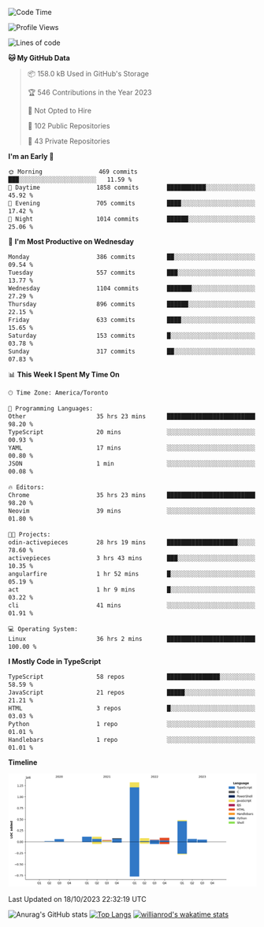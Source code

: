 <!--START_SECTION:waka-->
![Code Time](http://img.shields.io/badge/Code%20Time-770%20hrs%2054%20mins-blue)

![Profile Views](http://img.shields.io/badge/Profile%20Views-0-blue)

![Lines of code](https://img.shields.io/badge/From%20Hello%20World%20I%27ve%20Written-2.5%20million%20lines%20of%20code-blue)

**🐱 My GitHub Data** 

> 📦 158.0 kB Used in GitHub's Storage 
 > 
> 🏆 546 Contributions in the Year 2023
 > 
> 🚫 Not Opted to Hire
 > 
> 📜 102 Public Repositories 
 > 
> 🔑 43 Private Repositories 
 > 
**I'm an Early 🐤** 

```text
🌞 Morning                469 commits         ███░░░░░░░░░░░░░░░░░░░░░░   11.59 % 
🌆 Daytime                1858 commits        ███████████░░░░░░░░░░░░░░   45.92 % 
🌃 Evening                705 commits         ████░░░░░░░░░░░░░░░░░░░░░   17.42 % 
🌙 Night                  1014 commits        ██████░░░░░░░░░░░░░░░░░░░   25.06 % 
```
📅 **I'm Most Productive on Wednesday** 

```text
Monday                   386 commits         ██░░░░░░░░░░░░░░░░░░░░░░░   09.54 % 
Tuesday                  557 commits         ███░░░░░░░░░░░░░░░░░░░░░░   13.77 % 
Wednesday                1104 commits        ███████░░░░░░░░░░░░░░░░░░   27.29 % 
Thursday                 896 commits         ██████░░░░░░░░░░░░░░░░░░░   22.15 % 
Friday                   633 commits         ████░░░░░░░░░░░░░░░░░░░░░   15.65 % 
Saturday                 153 commits         █░░░░░░░░░░░░░░░░░░░░░░░░   03.78 % 
Sunday                   317 commits         ██░░░░░░░░░░░░░░░░░░░░░░░   07.83 % 
```


📊 **This Week I Spent My Time On** 

```text
🕑︎ Time Zone: America/Toronto

💬 Programming Languages: 
Other                    35 hrs 23 mins      █████████████████████████   98.20 % 
TypeScript               20 mins             ░░░░░░░░░░░░░░░░░░░░░░░░░   00.93 % 
YAML                     17 mins             ░░░░░░░░░░░░░░░░░░░░░░░░░   00.80 % 
JSON                     1 min               ░░░░░░░░░░░░░░░░░░░░░░░░░   00.08 % 

🔥 Editors: 
Chrome                   35 hrs 23 mins      █████████████████████████   98.20 % 
Neovim                   39 mins             ░░░░░░░░░░░░░░░░░░░░░░░░░   01.80 % 

🐱‍💻 Projects: 
odin-activepieces        28 hrs 19 mins      ████████████████████░░░░░   78.60 % 
activepieces             3 hrs 43 mins       ███░░░░░░░░░░░░░░░░░░░░░░   10.35 % 
angularfire              1 hr 52 mins        █░░░░░░░░░░░░░░░░░░░░░░░░   05.19 % 
act                      1 hr 9 mins         █░░░░░░░░░░░░░░░░░░░░░░░░   03.22 % 
cli                      41 mins             ░░░░░░░░░░░░░░░░░░░░░░░░░   01.91 % 

💻 Operating System: 
Linux                    36 hrs 2 mins       █████████████████████████   100.00 % 
```

**I Mostly Code in TypeScript** 

```text
TypeScript               58 repos            ███████████████░░░░░░░░░░   58.59 % 
JavaScript               21 repos            █████░░░░░░░░░░░░░░░░░░░░   21.21 % 
HTML                     3 repos             █░░░░░░░░░░░░░░░░░░░░░░░░   03.03 % 
Python                   1 repo              ░░░░░░░░░░░░░░░░░░░░░░░░░   01.01 % 
Handlebars               1 repo              ░░░░░░░░░░░░░░░░░░░░░░░░░   01.01 % 
```



**Timeline**

![Lines of Code chart](https://raw.githubusercontent.com/wise-introvert/wise-introvert/master/assets/bar_graph.png)


 Last Updated on 18/10/2023 22:32:19 UTC
<!--END_SECTION:waka-->

![Anurag's GitHub stats](https://github-readme-stats.vercel.app/api?username=wise-introvert&count_private=true&show_icons=true)
[![Top Langs](https://github-readme-stats.vercel.app/api/top-langs/?username=wise-introvert&langs_count=10)](https://github.com/anuraghazra/github-readme-stats)
[![willianrod's wakatime stats](https://github-readme-stats.vercel.app/api/wakatime?username=wiseintrovert)](https://github.com/anuraghazra/github-readme-stats)
